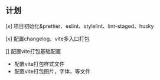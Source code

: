 ## 计划

[x] 项目初始化&prettier、eslint、stylelint、lint-staged、husky

[x] 配置changelog、vite多入口打包

[] 配置vite打包基础配置

- 配置vite打包样式文件
- 配置vite打包图片，字体，等文件
